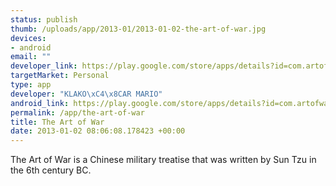 ```yaml
--- 
status: publish
thumb: /uploads/app/2013-01/2013-01-02-the-art-of-war.jpg
devices: 
- android
email: ""
developer_link: https://play.google.com/store/apps/details?id=com.artofwar
targetMarket: Personal
type: app
developer: "KLAKO\xC4\x8CAR MARIO"
android_link: https://play.google.com/store/apps/details?id=com.artofwar
permalink: /app/the-art-of-war
title: The Art of War
date: 2013-01-02 08:06:08.178423 +00:00
---
```


The Art of War is a Chinese military treatise that was written by Sun Tzu in the 6th century BC.

